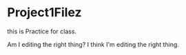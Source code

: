# Project1Filez
this is Practice for class.

Am I editing the right thing?
I think I'm editing the right thing.
